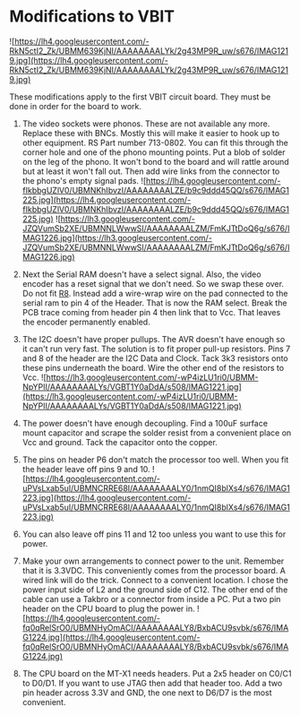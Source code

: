# Modifications to VBIT #
![https://lh4.googleusercontent.com/-RkN5ctI2_Zk/UBMM639KjNI/AAAAAAAALYk/2g43MP9R_uw/s676/IMAG1219.jpg](https://lh4.googleusercontent.com/-RkN5ctI2_Zk/UBMM639KjNI/AAAAAAAALYk/2g43MP9R_uw/s676/IMAG1219.jpg)

These modifications apply to the first VBIT circuit board. They must be done in order for the board to work.

1) The video sockets were phonos. These are not available any more. Replace these with BNCs. Mostly this will make it easier to hook up to other equipment. RS Part number 713-0802. You can fit this through the corner hole and one of the phono mounting points. Put a blob of solder on the leg of the phono. It won't bond to the board and will rattle around but at least it won't fall out. Then add wire links from the connector to the phono's empty signal pads.
![https://lh4.googleusercontent.com/-fIkbbgUZlV0/UBMNKhIbvzI/AAAAAAAALZE/b9c9ddd45QQ/s676/IMAG1225.jpg](https://lh4.googleusercontent.com/-fIkbbgUZlV0/UBMNKhIbvzI/AAAAAAAALZE/b9c9ddd45QQ/s676/IMAG1225.jpg)
![https://lh3.googleusercontent.com/-JZQVumSb2XE/UBMNNLWwwSI/AAAAAAAALZM/FmKJTtDoQ6g/s676/IMAG1226.jpg](https://lh3.googleusercontent.com/-JZQVumSb2XE/UBMNNLWwwSI/AAAAAAAALZM/FmKJTtDoQ6g/s676/IMAG1226.jpg)

2) Next the Serial RAM doesn't have a select signal. Also, the video encoder has a reset signal that we don't need. So we swap these over. Do not fit [R8](https://code.google.com/p/vbit/source/detail?r=8). Instead add a wire-wrap wire on the pad connected to the serial ram to pin 4 of the Header. That is now the RAM select. Break the PCB trace coming from header pin 4 then link that to Vcc. That leaves the encoder permanently enabled.

3) The I2C doesn't have proper pullups. The AVR doesn't have enough so it can't run very fast. The solution is to fit proper pull-up resistors. Pins 7 and 8 of the header are the I2C Data and Clock. Tack 3k3 resistors onto these pins underneath the board. Wire the other end of the resistors to Vcc.
![https://lh3.googleusercontent.com/-wP4izLU1ri0/UBMM-NpYPII/AAAAAAAALYs/VGBT1Y0aDdA/s508/IMAG1221.jpg](https://lh3.googleusercontent.com/-wP4izLU1ri0/UBMM-NpYPII/AAAAAAAALYs/VGBT1Y0aDdA/s508/IMAG1221.jpg)
4) The power doesn't have enough decoupling. Find a 100uF surface mount capacitor and scrape the solder resist from a convenient place on Vcc and ground. Tack the capacitor onto the copper.

5) The pins on header P6 don't match the processor too well. When you fit the header leave off pins 9 and 10.
![https://lh4.googleusercontent.com/-uPVsLxab5uI/UBMNCRRE68I/AAAAAAAALY0/1nmQI8blXs4/s676/IMAG1223.jpg](https://lh4.googleusercontent.com/-uPVsLxab5uI/UBMNCRRE68I/AAAAAAAALY0/1nmQI8blXs4/s676/IMAG1223.jpg)

6) You can also leave off pins 11 and 12 too unless you want to use this for power.

7) Make your own arrangements to connect power to the unit. Remember that it is 3.3VDC. This conveniently comes from the processor board. A wired link will do the trick. Connect to a convenient location. I chose the power input side of L2 and the ground side of C12. The other end of the cable can use a Takbro or a connector from inside a PC. Put a two pin header on the CPU board to plug the power in.
![https://lh4.googleusercontent.com/-fq0qRelSrO0/UBMNHyOmACI/AAAAAAAALY8/BxbACU9svbk/s676/IMAG1224.jpg](https://lh4.googleusercontent.com/-fq0qRelSrO0/UBMNHyOmACI/AAAAAAAALY8/BxbACU9svbk/s676/IMAG1224.jpg)

8) The CPU board on the MT-X1 needs headers. Put a 2x5 header on C0/C1 to D0/D1. If you want to use JTAG then add that header too. Add a two pin header across 3.3V and GND, the one next to D6/D7 is the most convenient.